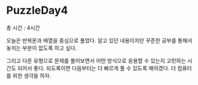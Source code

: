 # PuzzleDay4

총 시간 : 4시간

오늘은 반복문과 배열을 중심으로 풀었다. 알고 있던 내용이지만 꾸준한 공부를 통해서 놓치는 부분이 없도록 하고 싶다.

그리고 다른 유형으로 문제를 풀어보면서 어떤 방식으로 응용할 수 있는지 고민하는 시간도 되어서 좋다.
되도록이면 다음부터는 더 빠르게 풀 수 있도록 해야겠다. 더 컴퓨터를 위한 생각을 하자.
